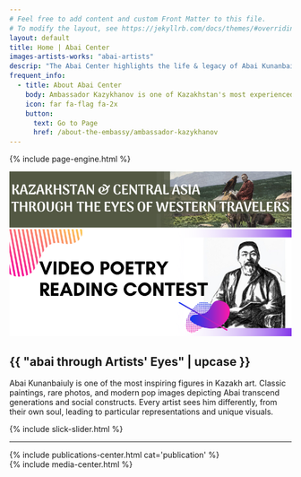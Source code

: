 ```yaml
---
# Feel free to add content and custom Front Matter to this file.
# To modify the layout, see https://jekyllrb.com/docs/themes/#overriding-theme-defaults
layout: default
title: Home | Abai Center
images-artists-works: "abai-artists"
descrip: "The Abai Center highlights the life & legacy of Abai Kunanbaiuly - a great Kazakh poet, philosopher, and founder of written Kazakh literature. The Abai Center showcases the rich heritage of the Kazakh culture & the modern Republic of Kazakhstan."
frequent_info:
  - title: About Abai Center
    body: Ambassador Kazykhanov is one of Kazakhstan's most experienced diplomats, and has served as ambassador to several missions, foreign minister and assistant to President Nazarbayev.
    icon: far fa-flag fa-2x
    button:
      text: Go to Page
      href: /about-the-embassy/ambassador-kazykhanov 
---
```


<!--{% include collapsetabs.html %}-->
{% include page-engine.html %}
<div class="col my-lg-5">
<a href="/kazakhstan-through-eyes-of-western-travelers"><img src="/assets/images/eyes_western_travelers.png" class="img-fluid index-banner-img" /></a>
</div>
<a href="/poetry-video-submission"><img src="/assets/images/poetry_reading_jumbo.png" class="img-fluid index-banner-img" /></a>
 <div class="container"> 
   <h2>{{ "abai through Artists' Eyes" | upcase }}</h2> 
  <p>Abai Kunanbaiuly is one of the most inspiring figures in Kazakh art.
    Classic paintings, rare photos, and modern pop images depicting Abai
    transcend generations and social constructs. Every artist sees him
    differently, from their own soul, leading to particular
    representations and unique visuals.
  </p>
{% include slick-slider.html %}
<hr>
</div>
<div class="container">
{% include publications-center.html cat='publication' %}
</div>
{% include media-center.html %}
<!--<a href="#"><img src="https://abaicenter.nyc3.cdn.digitaloceanspaces.com/dailyabai.png" class="img-fluid index-banner-img" /></a>-->
